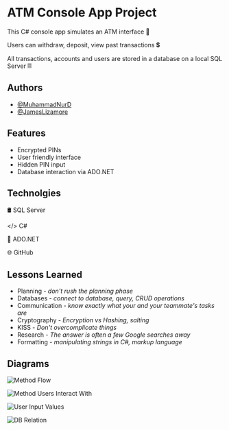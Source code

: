
# ATM Console App Project

This C# console app simulates an ATM interface 🏧

Users can withdraw, deposit, view past transactions 💲

All transactions, accounts and users are stored in a database on a local SQL Server 𝄜



## Authors

- [@MuhammadNurD](https://github.com/MuhammadNurD)
- [@JamesLizamore](https://github.com/JamesLizamore)



## Features

- Encrypted PINs
- User friendly interface
- Hidden PIN input
- Database interaction via ADO.NET


## Technolgies

🛢️ SQL Server

</> C# 

🔗 ADO.NET

🌐 GitHub
## Lessons Learned

- Planning - *don't rush the planning phase*
- Databases - *connect to database, query, CRUD operations*
- Communication - *know exactly what your and your teammate's tasks are*
- Cryptography - *Encryption vs Hashing, salting*
- KISS - *Don't overcomplicate things*
- Research - *The answer is often a few Google searches away*
- Formatting - *manipulating strings in C#, markup language*
## Diagrams

![Method Flow](https://github.com/JamesLizamore/simpleBank/blob/master/Diagram%20screenshots/Methods%20Flow.png?raw=true)

![Method Users Interact With](https://github.com/JamesLizamore/simpleBank/blob/master/Diagram%20screenshots/User%20Method%20interact.png?raw=true)

![User Input Values](https://github.com/JamesLizamore/simpleBank/blob/master/Diagram%20screenshots/User%20Inputs.png?raw=true)

![DB Relation](https://github.com/JamesLizamore/simpleBank/blob/master/Diagram%20screenshots/DB%20Relation.png?raw=true)
